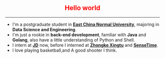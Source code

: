 <h2 style="text-align:center;color:red">Hello world</h2>


---

- I'm a postgraduate student in **<a href="https://www.ecnu.edu.cn/">East China Normal University</a>**, majoring in **Data Science and Engineering**.
- I'm just a rookie  in **back-end development**, familiar with **Java** and **Golang**, also have a little understanding of Python and Shell.
- I intern at **<a href="https://www.jd.com/">JD</a>** now, before I interned at **<a href="http://www.geovis.com.cn/">Zhongke Xingtu</a>** and **<a href="https://www.sensetime.com/cn/">SenseTime</a>**.
- I love playing basketball,and A good shooter I think.



